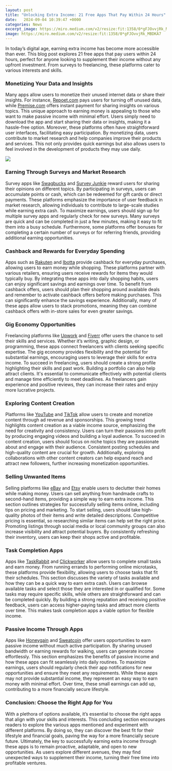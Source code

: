 ```yaml
---
layout: post
title: "Unlocking Extra Income: 21 Free Apps That Pay Within 24 Hours"
date:   2024-09-04 10:39:47 +0000
categories: News
excerpt_image: https://miro.medium.com/v2/resize:fit:1358/0*gFJOvvjRk_MBDKA7
image: https://miro.medium.com/v2/resize:fit:1358/0*gFJOvvjRk_MBDKA7
---
```


In today’s digital age, earning extra income has become more accessible than ever. This blog post explores 21 free apps that pay users within 24 hours, perfect for anyone looking to supplement their income without any upfront investment. From surveys to freelancing, these platforms cater to various interests and skills.
### Monetizing Your Data and Insights
Many apps allow users to monetize their unused internet data or share their insights. For instance, [Repoet.com](https://repoet.com) pays users for turning off unused data, while [Premise.com](https://premise.com) offers instant payment for sharing insights on various topics. This unique approach to earning money is appealing to those who want to make passive income with minimal effort. Users simply need to download the app and start sharing their data or insights, making it a hassle-free option. 
Moreover, these platforms often have straightforward user interfaces, facilitating easy participation. By monetizing data, users contribute to market research and help companies improve their products and services. This not only provides quick earnings but also allows users to feel involved in the development of products they may use daily. 

![](https://miro.medium.com/v2/resize:fit:1358/0*gFJOvvjRk_MBDKA7)
### Earning Through Surveys and Market Research
Survey apps like [Swagbucks](https://www.swagbucks.com) and [Survey Junkie](https://www.surveyjunkie.com) reward users for sharing their opinions on different topics. By participating in surveys, users can accumulate points or cash, which can be redeemed for gift cards or direct payments. These platforms emphasize the importance of user feedback in market research, allowing individuals to contribute to large-scale studies while earning extra cash. 
To maximize earnings, users should sign up for multiple survey apps and regularly check for new surveys. Many surveys are quick and can be completed in just a few minutes, making it easy to fit them into a busy schedule. Furthermore, some platforms offer bonuses for completing a certain number of surveys or for referring friends, providing additional earning opportunities.
### Cashback and Rewards for Everyday Spending
Apps such as [Rakuten](https://www.rakuten.com) and [Ibotta](https://www.ibotta.com) provide cashback for everyday purchases, allowing users to earn money while shopping. These platforms partner with various retailers, ensuring users receive rewards for items they would typically buy. By integrating these apps into daily shopping habits, users can enjoy significant savings and earnings over time.
To benefit from cashback offers, users should plan their shopping around available deals and remember to activate cashback offers before making purchases. This can significantly enhance the savings experience. Additionally, many of these apps allow users to stack promotions, meaning they can combine cashback offers with in-store sales for even greater savings. 
### Gig Economy Opportunities
Freelancing platforms like [Upwork](https://www.upwork.com) and [Fiverr](https://www.fiverr.com) offer users the chance to sell their skills and services. Whether it’s writing, graphic design, or programming, these apps connect freelancers with clients seeking specific expertise. The gig economy provides flexibility and the potential for substantial earnings, encouraging users to leverage their skills for extra income.
To succeed in freelancing, users should create a strong profile highlighting their skills and past work. Building a portfolio can also help attract clients. It's essential to communicate effectively with potential clients and manage time efficiently to meet deadlines. As freelancers gain experience and positive reviews, they can increase their rates and enjoy more lucrative projects.
### Exploring Content Creation
Platforms like [YouTube](https://www.youtube.com) and [TikTok](https://www.tiktok.com) allow users to create and monetize content through ad revenue and sponsorships. This growing trend highlights content creation as a viable income source, emphasizing the need for creativity and consistency. Users can turn their passions into profit by producing engaging videos and building a loyal audience.
To succeed in content creation, users should focus on niche topics they are passionate about and engage with their audience. Consistent posting schedules and high-quality content are crucial for growth. Additionally, exploring collaborations with other content creators can help expand reach and attract new followers, further increasing monetization opportunities.
### Selling Unwanted Items
Selling platforms like [eBay](https://www.ebay.com) and [Etsy](https://www.etsy.com) enable users to declutter their homes while making money. Users can sell anything from handmade crafts to second-hand items, providing a simple way to earn extra income. This section outlines strategies for successfully selling items online, including tips on pricing and marketing.
To start selling, users should take high-quality photos of their items and write detailed descriptions. Competitive pricing is essential, so researching similar items can help set the right price. Promoting listings through social media or local community groups can also increase visibility and attract potential buyers. By consistently refreshing their inventory, users can keep their shops active and profitable.
### Task Completion Apps
Apps like [TaskRabbit](https://www.taskrabbit.com) and [Clickworker](https://www.clickworker.com) allow users to complete small tasks and earn money. From running errands to performing online microtasks, these platforms provide flexibility, allowing users to choose tasks that fit their schedules. This section discusses the variety of tasks available and how they can be a quick way to earn extra cash.
Users can browse available tasks and select those they are interested in or qualified for. Some tasks may require specific skills, while others are straightforward and can be completed quickly. By building a strong reputation and receiving positive feedback, users can access higher-paying tasks and attract more clients over time. This makes task completion apps a viable option for flexible income.
### Passive Income Through Apps
Apps like [Honeygain](https://www.honeygain.com) and [Sweatcoin](https://sweatcoin.com) offer users opportunities to earn passive income without much active participation. By sharing unused bandwidth or earning rewards for walking, users can generate income effortlessly. This section emphasizes the benefits of passive income and how these apps can fit seamlessly into daily routines.
To maximize earnings, users should regularly check their app notifications for new opportunities and ensure they meet any requirements. While these apps may not provide substantial income, they represent an easy way to earn money with minimal effort. Over time, these small earnings can add up, contributing to a more financially secure lifestyle.
### Conclusion: Choose the Right App for You
With a plethora of options available, it’s essential to choose the right apps that align with your skills and interests. This concluding section encourages readers to explore the various apps mentioned and experiment with different platforms. By doing so, they can discover the best fit for their lifestyle and financial goals, paving the way for a more financially secure future.
Ultimately, the key to successfully earning extra income through these apps is to remain proactive, adaptable, and open to new opportunities. As users explore different avenues, they may find unexpected ways to supplement their income, turning their free time into profitable ventures.